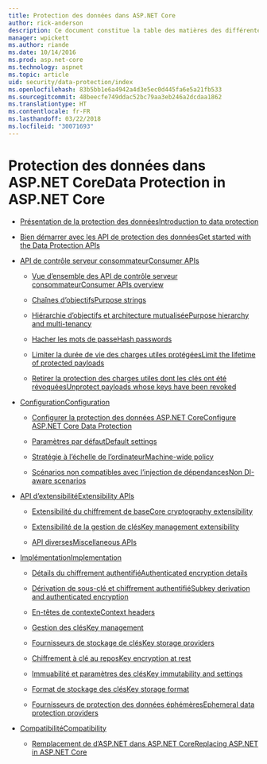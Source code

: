 ```yaml
---
title: Protection des données dans ASP.NET Core
author: rick-anderson
description: Ce document constitue la table des matières des différentes rubriques relatives à la protection des données ASP.NET Core.
manager: wpickett
ms.author: riande
ms.date: 10/14/2016
ms.prod: asp.net-core
ms.technology: aspnet
ms.topic: article
uid: security/data-protection/index
ms.openlocfilehash: 83b5bb1e6a4942a4d3e5ec0d445fa6e5a21fb533
ms.sourcegitcommit: 48beecfe749ddac52bc79aa3eb246a2dcdaa1862
ms.translationtype: HT
ms.contentlocale: fr-FR
ms.lasthandoff: 03/22/2018
ms.locfileid: "30071693"
---
```

# <a name="data-protection-in-aspnet-core"></a><span data-ttu-id="ce774-103">Protection des données dans ASP.NET Core</span><span class="sxs-lookup"><span data-stu-id="ce774-103">Data Protection in ASP.NET Core</span></span>

* [<span data-ttu-id="ce774-104">Présentation de la protection des données</span><span class="sxs-lookup"><span data-stu-id="ce774-104">Introduction to data protection</span></span>](xref:security/data-protection/introduction)

* [<span data-ttu-id="ce774-105">Bien démarrer avec les API de protection des données</span><span class="sxs-lookup"><span data-stu-id="ce774-105">Get started with the Data Protection APIs</span></span>](xref:security/data-protection/using-data-protection)

* [<span data-ttu-id="ce774-106">API de contrôle serveur consommateur</span><span class="sxs-lookup"><span data-stu-id="ce774-106">Consumer APIs</span></span>](xref:security/data-protection/consumer-apis/index)

  * [<span data-ttu-id="ce774-107">Vue d’ensemble des API de contrôle serveur consommateur</span><span class="sxs-lookup"><span data-stu-id="ce774-107">Consumer APIs overview</span></span>](xref:security/data-protection/consumer-apis/overview)

  * [<span data-ttu-id="ce774-108">Chaînes d’objectifs</span><span class="sxs-lookup"><span data-stu-id="ce774-108">Purpose strings</span></span>](xref:security/data-protection/consumer-apis/purpose-strings)

  * [<span data-ttu-id="ce774-109">Hiérarchie d’objectifs et architecture mutualisée</span><span class="sxs-lookup"><span data-stu-id="ce774-109">Purpose hierarchy and multi-tenancy</span></span>](xref:security/data-protection/consumer-apis/purpose-strings-multitenancy)

  * [<span data-ttu-id="ce774-110">Hacher les mots de passe</span><span class="sxs-lookup"><span data-stu-id="ce774-110">Hash passwords</span></span>](xref:security/data-protection/consumer-apis/password-hashing)

  * [<span data-ttu-id="ce774-111">Limiter la durée de vie des charges utiles protégées</span><span class="sxs-lookup"><span data-stu-id="ce774-111">Limit the lifetime of protected payloads</span></span>](xref:security/data-protection/consumer-apis/limited-lifetime-payloads)

  * [<span data-ttu-id="ce774-112">Retirer la protection des charges utiles dont les clés ont été révoquées</span><span class="sxs-lookup"><span data-stu-id="ce774-112">Unprotect payloads whose keys have been revoked</span></span>](xref:security/data-protection/consumer-apis/dangerous-unprotect)

* [<span data-ttu-id="ce774-113">Configuration</span><span class="sxs-lookup"><span data-stu-id="ce774-113">Configuration</span></span>](xref:security/data-protection/configuration/index)

  * [<span data-ttu-id="ce774-114">Configurer la protection des données ASP.NET Core</span><span class="sxs-lookup"><span data-stu-id="ce774-114">Configure ASP.NET Core Data Protection</span></span>](xref:security/data-protection/configuration/overview)

  * [<span data-ttu-id="ce774-115">Paramètres par défaut</span><span class="sxs-lookup"><span data-stu-id="ce774-115">Default settings</span></span>](xref:security/data-protection/configuration/default-settings)

  * [<span data-ttu-id="ce774-116">Stratégie à l’échelle de l’ordinateur</span><span class="sxs-lookup"><span data-stu-id="ce774-116">Machine-wide policy</span></span>](xref:security/data-protection/configuration/machine-wide-policy)

  * [<span data-ttu-id="ce774-117">Scénarios non compatibles avec l’injection de dépendances</span><span class="sxs-lookup"><span data-stu-id="ce774-117">Non DI-aware scenarios</span></span>](xref:security/data-protection/configuration/non-di-scenarios)

* [<span data-ttu-id="ce774-118">API d’extensibilité</span><span class="sxs-lookup"><span data-stu-id="ce774-118">Extensibility APIs</span></span>](xref:security/data-protection/extensibility/index)

  * [<span data-ttu-id="ce774-119">Extensibilité du chiffrement de base</span><span class="sxs-lookup"><span data-stu-id="ce774-119">Core cryptography extensibility</span></span>](xref:security/data-protection/extensibility/core-crypto)

  * [<span data-ttu-id="ce774-120">Extensibilité de la gestion de clés</span><span class="sxs-lookup"><span data-stu-id="ce774-120">Key management extensibility</span></span>](xref:security/data-protection/extensibility/key-management)

  * [<span data-ttu-id="ce774-121">API diverses</span><span class="sxs-lookup"><span data-stu-id="ce774-121">Miscellaneous APIs</span></span>](xref:security/data-protection/extensibility/misc-apis)

* [<span data-ttu-id="ce774-122">Implémentation</span><span class="sxs-lookup"><span data-stu-id="ce774-122">Implementation</span></span>](xref:security/data-protection/implementation/index)

  * [<span data-ttu-id="ce774-123">Détails du chiffrement authentifié</span><span class="sxs-lookup"><span data-stu-id="ce774-123">Authenticated encryption details</span></span>](xref:security/data-protection/implementation/authenticated-encryption-details)

  * [<span data-ttu-id="ce774-124">Dérivation de sous-clé et chiffrement authentifié</span><span class="sxs-lookup"><span data-stu-id="ce774-124">Subkey derivation and authenticated encryption</span></span>](xref:security/data-protection/implementation/subkeyderivation)

  * [<span data-ttu-id="ce774-125">En-têtes de contexte</span><span class="sxs-lookup"><span data-stu-id="ce774-125">Context headers</span></span>](xref:security/data-protection/implementation/context-headers)

  * [<span data-ttu-id="ce774-126">Gestion des clés</span><span class="sxs-lookup"><span data-stu-id="ce774-126">Key management</span></span>](xref:security/data-protection/implementation/key-management)

  * [<span data-ttu-id="ce774-127">Fournisseurs de stockage de clés</span><span class="sxs-lookup"><span data-stu-id="ce774-127">Key storage providers</span></span>](xref:security/data-protection/implementation/key-storage-providers)

  * [<span data-ttu-id="ce774-128">Chiffrement à clé au repos</span><span class="sxs-lookup"><span data-stu-id="ce774-128">Key encryption at rest</span></span>](xref:security/data-protection/implementation/key-encryption-at-rest)

  * [<span data-ttu-id="ce774-129">Immuabilité et paramètres des clés</span><span class="sxs-lookup"><span data-stu-id="ce774-129">Key immutability and settings</span></span>](xref:security/data-protection/implementation/key-immutability)

  * [<span data-ttu-id="ce774-130">Format de stockage des clés</span><span class="sxs-lookup"><span data-stu-id="ce774-130">Key storage format</span></span>](xref:security/data-protection/implementation/key-storage-format)

  * [<span data-ttu-id="ce774-131">Fournisseurs de protection des données éphémères</span><span class="sxs-lookup"><span data-stu-id="ce774-131">Ephemeral data protection providers</span></span>](xref:security/data-protection/implementation/key-storage-ephemeral)

* [<span data-ttu-id="ce774-132">Compatibilité</span><span class="sxs-lookup"><span data-stu-id="ce774-132">Compatibility</span></span>](xref:security/data-protection/compatibility/index)

  * [<span data-ttu-id="ce774-133">Remplacement de <machineKey> d’ASP.NET dans ASP.NET Core</span><span class="sxs-lookup"><span data-stu-id="ce774-133">Replacing ASP.NET <machineKey> in ASP.NET Core</span></span>](xref:security/data-protection/compatibility/replacing-machinekey)
